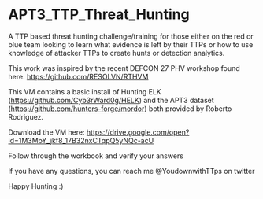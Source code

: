 # APT3_TTP_Threat_Hunting
A TTP based threat hunting challenge/training for those either on the red or blue team looking to learn what evidence is left by their TTPs or how to use knowledge of attacker TTPs to create hunts or detection analytics. 

This work was inspired by the recent DEFCON 27 PHV workshop found here: https://github.com/RESOLVN/RTHVM

This VM contains a basic install of Hunting ELK (https://github.com/Cyb3rWard0g/HELK) and the APT3 dataset (https://github.com/hunters-forge/mordor) both provided by Roberto Rodriguez.

Download the VM here: https://drive.google.com/open?id=1M3MbY_jkf8_17B32nxCTqpQ5yNQc-acU

Follow through the workbook and verify your answers

If you have any questions, you can reach me @YoudownwithTTps on twitter

Happy Hunting :)
